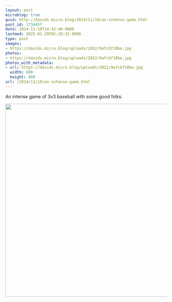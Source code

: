 ```yaml
---
layout: post
microblog: true
guid: http://davids.micro.blog/2014/11/10/an-intense-game.html
post_id: 1734457
date: 2014-11-10T14:42:40-0800
lastmod: 2025-01-29T02:28:32-0800
type: post
images:
- https://davids.micro.blog/uploads/2022/9afcbf10be.jpg
photos:
- https://davids.micro.blog/uploads/2022/9afcbf10be.jpg
photos_with_metadata:
- url: https://davids.micro.blog/uploads/2022/9afcbf10be.jpg
  width: 600
  height: 600
url: /2014/11/10/an-intense-game.html
---
```

An intense game of 3v3 baseball with some good folks.

<img src="/uploads/2022/9afcbf10be.jpg" width="600" height="600" alt="">
